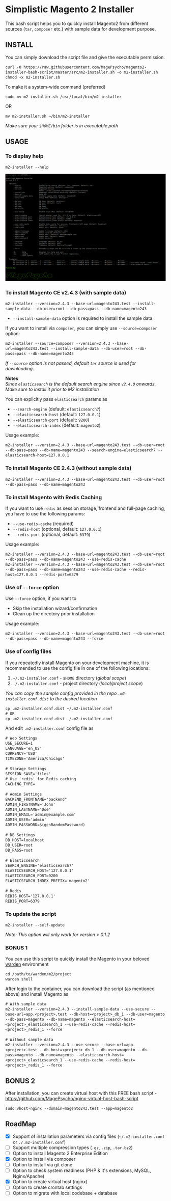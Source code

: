 # Simplistic Magento 2 Installer

This bash script helps you to quickly install Magento2 from different sources (`tar`, `composer` etc.) with sample data for development purpose.

## INSTALL
You can simply download the script file and give the executable permission.
```
curl -0 https://raw.githubusercontent.com/MagePsycho/magento2-installer-bash-script/master/src/m2-installer.sh -o m2-installer.sh
chmod +x m2-installer.sh
```

To make it a system-wide command (preferred)
```
sudo mv m2-installer.sh /usr/local/bin/m2-installer
```
OR
```
mv m2-installer.sh ~/bin/m2-installer
```
*Make sure your `$HOME/bin` folder is in executable path*

## USAGE
### To display help
```
m2-installer --help
```

![Magento 2 Installer Help](https://github.com/MagePsycho/magento2-installer-bash-script/raw/master/docs/magento2-installer-bash-script-help-v0.1.3.png "Magento2 Installer Help")

### To install Magento CE v2.4.3 (with sample data)
```
m2-installer --version=2.4.3 --base-url=magento243.test --install-sample-data --db-user=root --db-pass=pass --db-name=magento243
```
- `--install-sample-data` option is required to install the sample data.

If you want to install via `composer`, you can simply use `--source=composer` option:
```
m2-installer --source=composer --version=2.4.3 --base-url=magento243.test --install-sample-data --db-user=root --db-pass=pass --db-name=magento243
```
*If `--source` option is not passed, default `tar` source is used for downloading.*

**Notes**  
*Since `elasticsearch` is the default search engine since `v2.4.0` onwards. Make sure to install it prior to M2 installation*  

You can explicitly pass `elasticsearch` params as
- `--search-engine` (default: `elasticsearch7`)
- `--elasticsearch-host` (default: `127.0.0.1`)
- `--elasticsearch-port` (default: `9200`)
- `--elasticsearch-index` (default: `magento2`)

Usage example:
```
m2-installer --version=2.4.3 --base-url=magento243.test --db-user=root --db-pass=pass --db-name=magento243 --search-engine=elasticsearch7 --elasticsearch-host=127.0.0.1
```

### To install Magento CE 2.4.3 (without sample data)
```
m2-installer --version=2.4.3 --base-url=magento243.test --db-user=root --db-pass=pass --db-name=magento243
```

### To install Magento with Redis Caching
If you want to use `redis` as session storage, frontend and full-page caching, you have to use the following params:
- `--use-redis-cache` (required)
- `--redis-host` (optional, default: `127.0.0.1`)
- `--redis-port` (optional, default: `6379`)

Usage example:
```
m2-installer --version=2.4.3 --base-url=magento243.test --db-user=root --db-pass=pass --db-name=magento243 --use-redis-cache
m2-installer --version=2.4.3 --base-url=magento243.test --db-user=root --db-pass=pass --db-name=magento243 --use-redis-cache --redis-host=127.0.0.1 --redis-port=6379
```

### Use of `--force` option
Use `--force` option, if you want to
- Skip the installation wizard/confirmation
- Clean up the directory prior installation

Usage example:
```
m2-installer --version=2.4.3 --base-url=magento243.test --db-user=root --db-pass=pass --db-name=magento243 --force
```

### Use of config files 
If you repeatedly install Magento on your development machine, it is recommended to use the config file in one of the following locations:
1. `~/.m2-installer.conf` - `$HOME` directory (*global scope*)
1. `./.m2-installer.conf` - project directory (*local/project scope*)

*You can copy the sample config provided in the repo `.m2-installer.conf.dist` to the desired location*
```
cp .m2-installer.conf.dist ~/.m2-installer.conf
# OR
cp .m2-installer.conf.dist ./.m2-installer.conf
```


And edit `.m2-installer.conf` config file as
```
# Web Settings
USE_SECURE=1
LANGUAGE='en_US'
CURRENCY='USD'
TIMEZONE='America/Chicago'

# Storage Settings
SESSION_SAVE='files'
# Use 'redis' for Redis caching
CACHING_TYPE=

# Admin Settings
BACKEND_FRONTNAME="backend"
ADMIN_FIRSTNAME='John'
ADMIN_LASTNAME='Doe'
ADMIN_EMAIL='admin@example.com'
ADMIN_USER='admin'
ADMIN_PASSWORD=$(genRandomPassword)

# DB Settings
DB_HOST=localhost
DB_USER=root
DB_PASS=root

# Elasticsearch
SEARCH_ENGINE='elasticsearch7'
ELASTICSEARCH_HOST='127.0.0.1'
ELASTICSEARCH_PORT=9200
ELASTICSEARCH_INDEX_PREFIX='magento2'

# Redis
REDIS_HOST='127.0.0.1'
REDIS_PORT=6379
```

### To update the script
```
m2-installer --self-update
```
*Note: This option will only work for version > 0.1.2*

### BONUS 1
You can use this script to quickly install the Magento in your beloved [warden](https://github.com/davidalger/warden) environment
```
cd /path/to/warden/m2/project
warden shell
```
After login to the container, you can download the script (as mentioned above) and install Magento as
```
# With sample data
m2-installer --version=2.4.3 --install-sample-data --use-secure --base-url=app.<project>.test --db-host=<project>_db_1 --db-user=magento --db-pass=magento --db-name=magento --elasticsearch-host=<project>_elasticsearch_1 --use-redis-cache --redis-host=<project>_redis_1 --force

# Without sample data
m2-installer --version=2.4.3 --use-secure --base-url=app.<project>.test --db-host=<project>_db_1 --db-user=magento --db-pass=magento --db-name=magento --elasticsearch-host=<project>_elasticsearch_1 --use-redis-cache --redis-host=<project>_redis_1 --force
```

## BONUS 2
After installation, you can create virtual host with this FREE bash script - 
https://github.com/MagePsycho/nginx-virtual-host-bash-script
```
sudo vhost-nginx --domain=magento243.test --app=magento2
```

## RoadMap
 - [X] Support of installation parameters via config files (`~/.m2-installer.conf` or `./.m2-installer.conf`)
 - [ ] Support multiple compression types (`.gz`, `.zip`, `.tar.bz2`)
 - [ ] Option to install Magento 2 Enterprise Edition
 - [X] Option to install via composer
 - [ ] Option to install via git clone
 - [ ] Option to check system readiness (PHP & it's extensions, MySQL, Nginx/Apache)
 - [X] Option to create virtual host (nginx)
 - [ ] Option to create crontab settings
 - [ ] Option to migrate with local codebase + database
